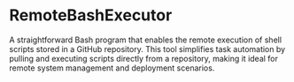 # RemoteBashExecutor
A straightforward Bash program that enables the remote execution of shell scripts stored in a GitHub repository. This tool simplifies task automation by pulling and executing scripts directly from a repository, making it ideal for remote system management and deployment scenarios.
